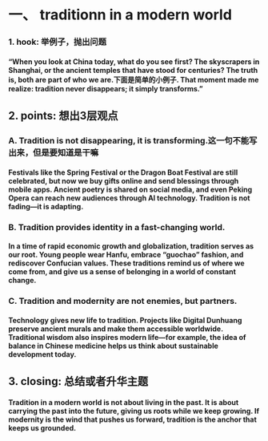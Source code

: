 # 一、 traditionn in a modern world
### 1. hook: 举例子，抛出问题
#### “When you look at China today, what do you see first? The skyscrapers in Shanghai, or the ancient temples that have stood for centuries? The truth is, both are part of who we are.下面是简单的小例子. That moment made me realize: tradition never disappears; it simply transforms.”

## 2. points: 想出3层观点
### A. Tradition is not disappearing, it is transforming.这一句不能写出来，但是要知道是干嘛
#### Festivals like the Spring Festival or the Dragon Boat Festival are still celebrated, but now we buy gifts online and send blessings through mobile apps. Ancient poetry is shared on social media, and even Peking Opera can reach new audiences through AI technology. Tradition is not fading—it is adapting.
### B. Tradition provides identity in a fast-changing world.
#### In a time of rapid economic growth and globalization, tradition serves as our root. Young people wear Hanfu, embrace “guochao” fashion, and rediscover Confucian values. These traditions remind us of where we come from, and give us a sense of belonging in a world of constant change.
### C. Tradition and modernity are not enemies, but partners.
#### Technology gives new life to tradition. Projects like Digital Dunhuang preserve ancient murals and make them accessible worldwide. Traditional wisdom also inspires modern life—for example, the idea of balance in Chinese medicine helps us think about sustainable development today.

## 3. closing: 总结或者升华主题
#### Tradition in a modern world is not about living in the past. It is about carrying the past into the future, giving us roots while we keep growing. If modernity is the wind that pushes us forward, tradition is the anchor that keeps us grounded.
